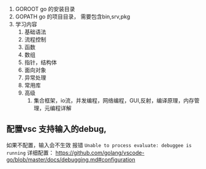 1. GOROOT  go 的安装目录
2. GOPATH  go 的项目目录， 需要包含bin,srv,pkg
3. 学习内容
   1. 基础语法
   2. 流程控制
   3. 函数
   4. 数组
   5. 指针，结构体
   6. 面向对象
   7. 异常处理
   8. 常用库
   9. 高级
      1.  集合框架，io流，并发编程，网络编程，GUI,反射，编译原理，内存管理，元编程详解

## 配置vsc 支持输入的debug,
如果不配置，输入会不生效 报错 `Unable to process evaluate: debuggee is running` 
详细配置： https://github.com/golang/vscode-go/blob/master/docs/debugging.md#configuration
